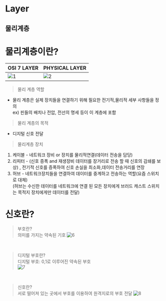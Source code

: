 # Layer

## 물리계층

# **물리계층이란?** <br>
|OSI 7 LAYER|PHYSICAL LAYER|
|-|-|
|![1](https://github.com/user-attachments/assets/3c9ad377-411a-43d1-98bd-bf72b82ccba9)|![2](https://github.com/user-attachments/assets/9cdc83c8-ba0e-4522-81ce-2b4955fb8d95)|

> 물리 계층 역할

* 물리 계층은 실제 장치들을 연결하기 위해 필요한 전기적,물리적 세부 사항들을 정의 <br>
ex) 핀들의 배치나 전압, 전선의 명세 등이 이 계층에 포함

> 물리 계층의 목적

* 디지털 신호 전달

> 물리계층 장치
1. 케이블 - 네트워크 장비 or 장치를 물리적연결(데이터 전송을 담당)
2. 리피터 - (신호 증폭 and 재생장비 데이터를 장거리로 전송 할 때 신호의 감쇄를 보상) , 전기적 신호를 증폭하여 신호 손실을 최소화,데이터 전송거리를 연장
3. 허브 - 네트워크장치들을 연결하여 데이터를 중계하고 전송하는 역할(요즘 스위치로 대체) <br>
(허브는 수신한 데이터를 네트워크에 연결 된 모든 장치에게 브러드 캐스트 스위치는 목적지 장치에게만 데이터를 전달)

# **신호란?**
>부호란? <br>
의미를 가지는 약속된 기호
![6](https://github.com/user-attachments/assets/d634d362-e359-4c20-b12c-32f018305abd)
<br>

> 디지털 부호란? <br>
디지털 부호: 0,1로 이루어진 약속된 부호 <br>
![7](https://github.com/user-attachments/assets/725734e2-de2a-4b93-9181-6bcd74c6dff7)
<br>

>신호란? <br>
서로 떨어져 있는 곳에서 부호를 이용하여 원격지로의 부호 전달
![8](https://github.com/user-attachments/assets/85120795-3d81-46b7-a536-bdd2d615f784)
